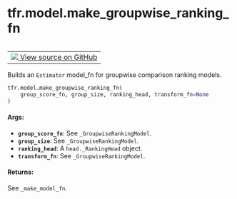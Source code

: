 <div itemscope itemtype="http://developers.google.com/ReferenceObject">
<meta itemprop="name" content="tfr.model.make_groupwise_ranking_fn" />
<meta itemprop="path" content="Stable" />
</div>

# tfr.model.make_groupwise_ranking_fn

<!-- Insert buttons and diff -->

<table class="tfo-notebook-buttons tfo-api" align="left">

<td>
  <a target="_blank" href="https://github.com/tensorflow/ranking/tree/master/tensorflow_ranking/python/model.py">
    <img src="https://www.tensorflow.org/images/GitHub-Mark-32px.png" />
    View source on GitHub
  </a>
</td></table>

Builds an `Estimator` model_fn for groupwise comparison ranking models.

```python
tfr.model.make_groupwise_ranking_fn(
    group_score_fn, group_size, ranking_head, transform_fn=None
)
```

<!-- Placeholder for "Used in" -->

#### Args:

*   <b>`group_score_fn`</b>: See `_GroupwiseRankingModel`.
*   <b>`group_size`</b>: See `_GroupwiseRankingModel`.
*   <b>`ranking_head`</b>: A `head._RankingHead` object.
*   <b>`transform_fn`</b>: See `_GroupwiseRankingModel`.

#### Returns:

See `_make_model_fn`.
